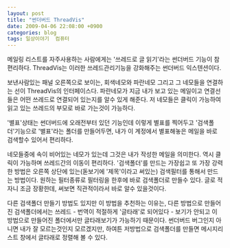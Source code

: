 ```yaml
---
layout: post
title: "썬더버드 ThreadVis"
date: 2009-04-06 22:08:00 +0900
categories: blog
tags: 일상이야기  컴퓨터
---
```


메일링 리스트를 자주사용하는 사람에게는 '쓰레드로 글 읽기'라는 썬더버드 기능이 참 편리하다. ThreadVis는 이러한 쓰레드관리기능을 강화해주는 썬더버드 익스텐션이다.

보낸사람있는 패널 오른쪽으로 보이는, 회색네모와 파란네모 그리고 그 네모들을 연결하는 선이 ThreadVis의 인터페이스다. 파란네모가 지금 내가 보고 있는 메일이고 연결선들은 어떤 쓰레드로 연결되어 있는지를 알수 있게 해준다. 저 네모들은 클릭이 가능하여 읽고 있는 쓰레드의 부모로 바로 가는것이 가능하다.

'별표'상태는 썬더버드에 오래전부터 있던 기능인데 이렇게 별표를 찍어두고 '검색폴더'기능으로 '별표'라는 폴더를 만들어두면, 내가 이 계정에서 별표해놓은 메일을 바로 검색할수 있어서 편리하다.

네모들중에 속이 비어있는 네모가 있는데 그것은 내가 작성한 메일을 의미한다. 역시 클릭이 가능하며 쓰레드간의 이동이 편리하다. '검색폴더'를 만드는 가장쉽고 또 가장 강력한 방법은 오른쪽 상단에 있는(돋보기에 '제목'이라고 써있는) 검색필터를 통해서 만드는 방법이다. 원하는 필터종류로 필터링을 한후에 바로 검색폴더로 만들수 있다. 글로 적자니 조금 장황한데, 써보면 직관적이라서 바로 알수 있을것이다.

다른 검색폴더 만들기 방법도 있지만 이 방법을 추천하는 이유는, 다른 방법으로 만들어진 검색폴더에서는 쓰레드 - 번역이 적절하게 '글타래'로 되어있다 - 보기가 안되고 이 방법으로 만들어진 폴더에서만 글타래보기가 가능하기 때문이다. 썬더버드 버그인지 아니면 내가 잘 모르는것인지 모르겠지만, 하여튼 저방법으로 검색폴더를 만들면 메시지리스트 창에서 글타래로 정렬해 볼 수 있다.

